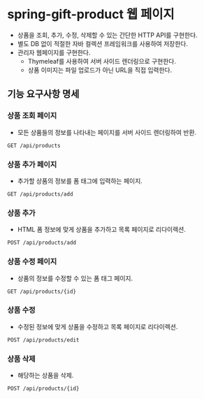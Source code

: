 # spring-gift-product 웹 페이지
- 상품을 조회, 추가, 수정, 삭제할 수 있는 간단한 HTTP API를 구현한다.
- 별도 DB 없이 적절한 자바 컬렉션 프레임워크를 사용하여 저장한다.
- 관리자 웹페이지를 구현한다.
	- Thymeleaf를 사용하여 서버 사이드 렌더링으로 구현한다.
	- 상품 이미지는 파일 업로드가 아닌 URL을 직접 입력한다.

## 기능 요구사항 명세
### 상품 조회 페이지
- 모든 상품들의 정보를 나타내는 페이지를 서버 사이드 렌더링하여 반환.
```
GET /api/products
```
### 상품 추가 페이지
- 추가할 상품의 정보를 폼 태그에 입력하는 페이지.
```
GET /api/products/add
```

### 상품 추가
- HTML 폼 정보에 맞게 상품을 추가하고 목록 페이지로 리다이렉션.
```
POST /api/products/add
```

### 상품 수정 페이지
- 상품의 정보를 수정할 수 있는 폼 태그 페이지.
```
GET /api/products/{id}
```


### 상품 수정
- 수정된 정보에 맞게 상품을 수정하고 목록 페이지로 리다이렉션.
```
POST /api/products/edit
```

### 상품 삭제
- 해당하는 상품을 삭제.
```
POST /api/products/{id}
```
